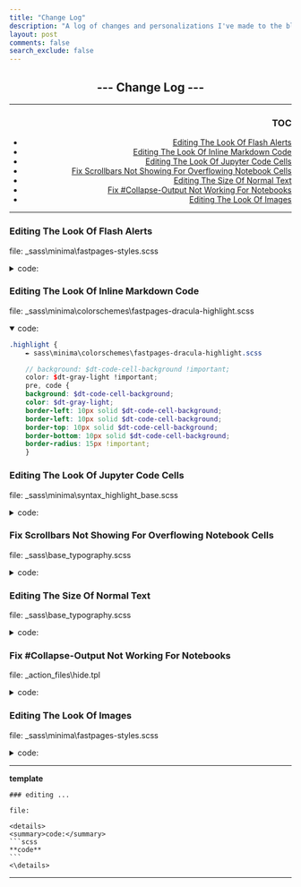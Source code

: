 ```yaml
---
title: "Change Log"
description: "A log of changes and personalizations I've made to the blog after incoporating the default fastpages Minima and Oriol's Mssively."
layout: post
comments: false
search_exclude: false
---
```


<!-- omit in toc -->
## <div align="center">--- Change Log ---</div>

<!-- omit in toc -->
<div align="right">

---

<!-- omit in toc -->
### TOC
- [Editing The Look Of Flash Alerts](#editing-the-look-of-flash-alerts)
- [Editing The Look Of Inline Markdown Code](#editing-the-look-of-inline-markdown-code)
- [Editing The Look Of Jupyter Code Cells](#editing-the-look-of-jupyter-code-cells)
- [Fix Scrollbars Not Showing For Overflowing Notebook Cells](#fix-scrollbars-not-showing-for-overflowing-notebook-cells)
- [Editing The Size Of Normal Text](#editing-the-size-of-normal-text)
- [Fix #Collapse-Output Not Working For Notebooks](#fix-collapse-output-not-working-for-notebooks)
- [Editing The Look Of Images](#editing-the-look-of-images)

</div>

---

### Editing The Look Of Flash Alerts
file: _sass\minima\fastpages-styles.scss

<details>
<summary>code:</summary> 

```scss
.flash {
position: relative;
padding: 10px 10px;
border-style: solid;
border-width: 4px;
border-radius: 10px;
}
```
</details>

### Editing The Look Of Inline Markdown Code

file: _sass\minima\colorschemes\fastpages-dracula-highlight.scss

<details open>
<summary>code:</summary>

```scss
.highlight {
    ✒ sass\minima\colorschemes\fastpages-dracula-highlight.scss

    // background: $dt-code-cell-background !important;
    color: $dt-gray-light !important;
    pre, code {
    background: $dt-code-cell-background;
    color: $dt-gray-light;
    border-left: 10px solid $dt-code-cell-background;
    border-left: 10px solid $dt-code-cell-background;
    border-top: 10px solid $dt-code-cell-background;
    border-bottom: 10px solid $dt-code-cell-background;
    border-radius: 15px !important;
    }
```
</details>

### Editing The Look Of Jupyter Code Cells

file: _sass\minima\syntax_highlight_base.scss

<details>
<summary>code:</summary> 
some code needed to be commented out due to style conflicts in other .scss files

```scss
// .input_area pre, .input_area div {
//     margin-bottom: 2rem !important;
//     margin-top: 1.5rem !important;
//     padding-bottom: 0 !important;
//     padding-top: 0 !important;
//     background: $dt-code-cell-background;
//     -webkit-font-smoothing: antialiased;
//     text-rendering: optimizeLegibility;
//     font-family: Menlo, Monaco, Consolas, "Lucida Console", Roboto, Ubuntu, monospace;
//     border-radius: 5px;
//     font-size: 100%;
//     font-weight: 350; // make code have slightly more weight than text
// }

.input_area pre {
    border-left: 10px solid $dt-code-cell-background;
    border-left: 10px solid $dt-code-cell-background;
    border-top: 10px solid $dt-code-cell-background;
    border-bottom: 10px solid $dt-code-cell-background;
    border-radius: 10px !important;
}
```
</details>

### Fix Scrollbars Not Showing For Overflowing Notebook Cells

file: _sass\base\_typography.scss

<details>
<summary>code:</summary>

```scss
.re {
    -webkit-overflow-scrolling: touch;
    font-family: _font(family-fixed);
    font-size: 0.9rem;
    margin: 0 0 _size(element-margin) 0;
    // this fixed the issue with scrollbars
    overflow: auto !important;

    code {
    display: block;
    line-height: 1.75;
    padding: 1rem 1.5rem;
    }
}
```
</details>

### Editing The Size Of Normal Text

file: _sass\base\_typography.scss

<details>
<summary>code:</summary>

```scss
body, input, select, textarea {
    // controls the font type of the blog text (unformatted markdowns)
    font-family: _font(family);
    font-weight: _font(weight);
    font-size: 1rem;
    line-height: 2.375;
}
```
</details>

### Fix #Collapse-Output Not Working For Notebooks

file: _action_files\hide.tpl

<details>
<summary>code:</summary> 
replace the pertinent block

```scss
{% block output_group -%}
{%- if cell.metadata.collapse_output -%}
    <details class="description">
    <summary class="btn btn-sm" data-open="Hide Output" data-close="Show Output"></summary>
        <p>{{ super() }}</p>
    </details>
{%- elif cell.metadata.hide_output -%}
{%- else -%}
    {{ super()  }}
{%- endif -%}
{% endblock output_group %}
```
</details>

### Editing The Look Of Images

file: _sass\minima\fastpages-styles.scss

<details>
<summary>code:</summary>

```scss
.post img {
    display: block;
    vertical-align: top;
    margin-left: auto;
    border: groove;
    margin-right: auto;
}
```
</details>

---
**template**

    ### editing ...

    file:

    <details>
    <summary>code:</summary>
    ```scss
    **code**
    ```
    <\details>
---




